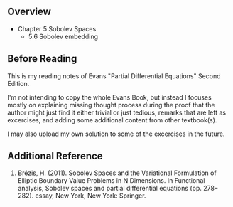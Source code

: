 ## Overview

- Chapter 5 Sobolev Spaces
  - 5.6 Sobolev embedding

## Before Reading
This is my reading notes of Evans "Partial Differential Equations" Second Edition. 

I'm not intending to copy the whole Evans Book, but instead I focuses mostly on explaining missing thought process during the proof that the author might just find it either trivial or just tedious, 
remarks that are left as excercises, and adding some additional content from other textbook(s).

I may also upload my own solution to some of the excercises in the future.

## Additional Reference 

1. Brézis, H. (2011). Sobolev Spaces and the Variational Formulation of Elliptic Boundary Value Problems in N Dimensions. In Functional analysis, Sobolev spaces and partial differential equations (pp. 278–282). essay, New York, New York: Springer. 
